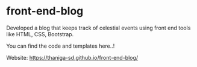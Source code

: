 # front-end-blog
Developed a blog that keeps track of celestial events using front end tools like HTML, CSS, Bootstrap.

You can find the code and templates here..!

Website: https://thaniga-sd.github.io/front-end-blog/
